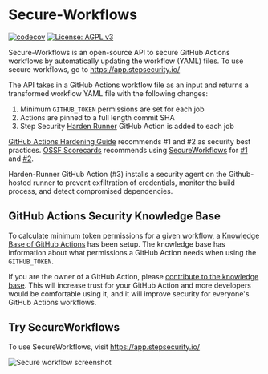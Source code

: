 # Secure-Workflows 

[![codecov](https://codecov.io/gh/step-security/secure-workflows/branch/main/graph/badge.svg?token=02ONA6U92A)](https://codecov.io/gh/step-security/secure-workflows)
[![License: AGPL v3](https://img.shields.io/badge/License-AGPL%20v3-blue.svg)](https://raw.githubusercontent.com/step-security/secure-workflows/main/LICENSE)

Secure-Workflows is an open-source API to secure GitHub Actions workflows by automatically updating the workflow (YAML) files. To use secure workflows, go to https://app.stepsecurity.io/

The API takes in a GitHub Actions workflow file as an input and returns a transformed workflow YAML file with the following changes:
1. Minimum `GITHUB_TOKEN` permissions are set for each job
2. Actions are pinned to a full length commit SHA
3. Step Security [Harden Runner](https://github.com/step-security/harden-runner) GitHub Action is added to each job

[GitHub Actions Hardening Guide](https://docs.github.com/en/actions/security-guides/security-hardening-for-github-actions) recommends #1 and #2 as security best practices. [OSSF Scorecards](https://opensource.googleblog.com/2020/11/security-scorecards-for-open-source.html) recommends using [SecureWorkflows](https://app.stepsecurity.io/) for [#1](https://github.com/ossf/scorecard/blob/main/docs/checks.md#token-permissions) and [#2](https://github.com/ossf/scorecard/blob/main/docs/checks.md#pinned-dependencies). 

Harden-Runner GitHub Action (#3) installs a security agent on the Github-hosted runner to prevent exfiltration of credentials, monitor the build process, and detect compromised dependencies.

## GitHub Actions Security Knowledge Base

To calculate minimum token permissions for a given workflow, a [Knowledge Base of GitHub Actions](https://github.com/step-security/secure-workflows/tree/main/knowledge-base) has been setup. The knowledge base has information about what permissions a GitHub Action needs when using the `GITHUB_TOKEN`. 

If you are the owner of a GitHub Action, please [contribute to the knowledge base](https://github.com/step-security/secure-workflows/blob/main/knowledge-base/README.md). This will increase trust for your GitHub Action and more developers would be comfortable using it, and it will improve security for everyone's GitHub Actions workflows.

## Try SecureWorkflows

To use SecureWorkflows, visit https://app.stepsecurity.io/

<p align="left">
  <img src="https://github.com/arjundashrath/supply-chain-goat/blob/patch-2/images/secure-workflows/SecureWorkflows.png" alt="Secure workflow screenshot" >
</p>

[Twitter handle]: https://img.shields.io/twitter/follow/step_security.svg?style=social&label=Follow
[Twitter badge]: https://twitter.com/intent/follow?screen_name=step_security
